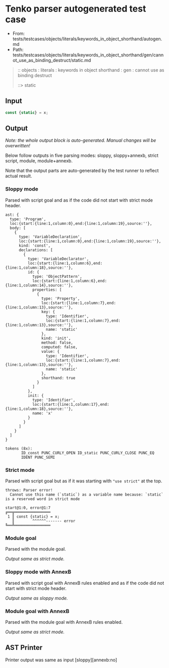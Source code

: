 # Tenko parser autogenerated test case

- From: tests/testcases/objects/literals/keywords_in_object_shorthand/autogen.md
- Path: tests/testcases/objects/literals/keywords_in_object_shorthand/gen/cannot_use_as_binding_destruct/static.md

> :: objects : literals : keywords in object shorthand : gen : cannot use as binding destruct
>
> ::> static

## Input


`````js
const {static} = x;
`````

## Output

_Note: the whole output block is auto-generated. Manual changes will be overwritten!_

Below follow outputs in five parsing modes: sloppy, sloppy+annexb, strict script, module, module+annexb.

Note that the output parts are auto-generated by the test runner to reflect actual result.

### Sloppy mode

Parsed with script goal and as if the code did not start with strict mode header.

`````
ast: {
  type: 'Program',
  loc:{start:{line:1,column:0},end:{line:1,column:19},source:''},
  body: [
    {
      type: 'VariableDeclaration',
      loc:{start:{line:1,column:0},end:{line:1,column:19},source:''},
      kind: 'const',
      declarations: [
        {
          type: 'VariableDeclarator',
          loc:{start:{line:1,column:6},end:{line:1,column:18},source:''},
          id: {
            type: 'ObjectPattern',
            loc:{start:{line:1,column:6},end:{line:1,column:14},source:''},
            properties: [
              {
                type: 'Property',
                loc:{start:{line:1,column:7},end:{line:1,column:13},source:''},
                key: {
                  type: 'Identifier',
                  loc:{start:{line:1,column:7},end:{line:1,column:13},source:''},
                  name: 'static'
                },
                kind: 'init',
                method: false,
                computed: false,
                value: {
                  type: 'Identifier',
                  loc:{start:{line:1,column:7},end:{line:1,column:13},source:''},
                  name: 'static'
                },
                shorthand: true
              }
            ]
          },
          init: {
            type: 'Identifier',
            loc:{start:{line:1,column:17},end:{line:1,column:18},source:''},
            name: 'x'
          }
        }
      ]
    }
  ]
}

tokens (8x):
       ID_const PUNC_CURLY_OPEN ID_static PUNC_CURLY_CLOSE PUNC_EQ
       IDENT PUNC_SEMI
`````

### Strict mode

Parsed with script goal but as if it was starting with `"use strict"` at the top.

`````
throws: Parser error!
  Cannot use this name (`static`) as a variable name because: `static` is a reserved word in strict mode

start@1:0, error@1:7
╔══╦════════════════
 1 ║ const {static} = x;
   ║        ^^^^^^------- error
╚══╩════════════════

`````

### Module goal

Parsed with the module goal.

_Output same as strict mode._

### Sloppy mode with AnnexB

Parsed with script goal with AnnexB rules enabled and as if the code did not start with strict mode header.

_Output same as sloppy mode._

### Module goal with AnnexB

Parsed with the module goal with AnnexB rules enabled.

_Output same as strict mode._

## AST Printer

Printer output was same as input [sloppy][annexb:no]
